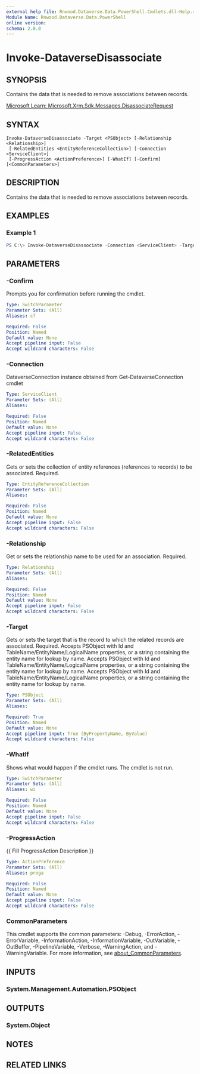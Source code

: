 ```yaml
---
external help file: Rnwood.Dataverse.Data.PowerShell.Cmdlets.dll-Help.xml
Module Name: Rnwood.Dataverse.Data.PowerShell
online version:
schema: 2.0.0
---
```


# Invoke-DataverseDisassociate

## SYNOPSIS
Contains the data that is needed to remove associations between records.

[Microsoft Learn: Microsoft.Xrm.Sdk.Messages.DisassociateRequest](https://learn.microsoft.com/dotnet/api/Microsoft.Xrm.Sdk.Messages.DisassociateRequest)

## SYNTAX

```
Invoke-DataverseDisassociate -Target <PSObject> [-Relationship <Relationship>]
 [-RelatedEntities <EntityReferenceCollection>] [-Connection <ServiceClient>]
 [-ProgressAction <ActionPreference>] [-WhatIf] [-Confirm] [<CommonParameters>]
```

## DESCRIPTION
Contains the data that is needed to remove associations between records.

## EXAMPLES

### Example 1
```powershell
PS C:\> Invoke-DataverseDisassociate -Connection <ServiceClient> -Target <PSObject> -Relationship <Relationship> -RelatedEntities <EntityReferenceCollection>
```

## PARAMETERS

### -Confirm
Prompts you for confirmation before running the cmdlet.

```yaml
Type: SwitchParameter
Parameter Sets: (All)
Aliases: cf

Required: False
Position: Named
Default value: None
Accept pipeline input: False
Accept wildcard characters: False
```

### -Connection
DataverseConnection instance obtained from Get-DataverseConnection cmdlet

```yaml
Type: ServiceClient
Parameter Sets: (All)
Aliases:

Required: False
Position: Named
Default value: None
Accept pipeline input: False
Accept wildcard characters: False
```

### -RelatedEntities
Gets or sets the collection of entity references (references to records) to be associated. Required.

```yaml
Type: EntityReferenceCollection
Parameter Sets: (All)
Aliases:

Required: False
Position: Named
Default value: None
Accept pipeline input: False
Accept wildcard characters: False
```

### -Relationship
Get or sets the relationship name to be used for an association. Required.

```yaml
Type: Relationship
Parameter Sets: (All)
Aliases:

Required: False
Position: Named
Default value: None
Accept pipeline input: False
Accept wildcard characters: False
```

### -Target
Gets or sets the target that is the record to which the related records are associated. Required. Accepts PSObject with Id and TableName/EntityName/LogicalName properties, or a string containing the entity name for lookup by name. Accepts PSObject with Id and TableName/EntityName/LogicalName properties, or a string containing the entity name for lookup by name. Accepts PSObject with Id and TableName/EntityName/LogicalName properties, or a string containing the entity name for lookup by name.

```yaml
Type: PSObject
Parameter Sets: (All)
Aliases:

Required: True
Position: Named
Default value: None
Accept pipeline input: True (ByPropertyName, ByValue)
Accept wildcard characters: False
```

### -WhatIf
Shows what would happen if the cmdlet runs. The cmdlet is not run.

```yaml
Type: SwitchParameter
Parameter Sets: (All)
Aliases: wi

Required: False
Position: Named
Default value: None
Accept pipeline input: False
Accept wildcard characters: False
```

### -ProgressAction
{{ Fill ProgressAction Description }}

```yaml
Type: ActionPreference
Parameter Sets: (All)
Aliases: proga

Required: False
Position: Named
Default value: None
Accept pipeline input: False
Accept wildcard characters: False
```

### CommonParameters
This cmdlet supports the common parameters: -Debug, -ErrorAction, -ErrorVariable, -InformationAction, -InformationVariable, -OutVariable, -OutBuffer, -PipelineVariable, -Verbose, -WarningAction, and -WarningVariable. For more information, see [about_CommonParameters](http://go.microsoft.com/fwlink/?LinkID=113216).

## INPUTS

### System.Management.Automation.PSObject
## OUTPUTS

### System.Object
## NOTES

## RELATED LINKS
